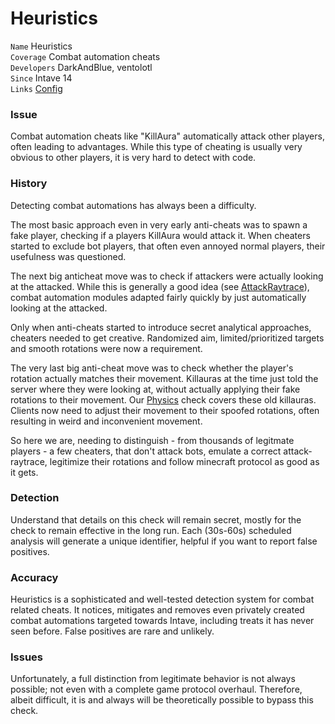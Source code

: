 # Heuristics

`Name` Heuristics<br>
`Coverage` Combat automation cheats<br>
`Developers` DarkAndBlue, ventolotl<br>
`Since` Intave 14<br>
`Links` [Config](/mechanics/configuration-02-settings.md#heuristics)<br>

### Issue
Combat automation cheats like "KillAura" automatically attack other players, often leading to advantages.
While this type of cheating is usually very obvious to other players, it is very hard to detect with code.

### History
Detecting combat automations has always been a difficulty.

The most basic approach even in very early anti-cheats was to spawn a fake player, checking if a players KillAura would attack it.
When cheaters started to exclude bot players, that often even annoyed normal players, their usefulness was questioned.

The next big anticheat move was to check if attackers were actually looking at the attacked.
While this is generally a good idea (see [AttackRaytrace](checks-02-attackraytrace.md)),
combat automation modules adapted fairly quickly by just automatically looking at the attacked.

Only when anti-cheats started to introduce secret analytical approaches, cheaters needed to get creative.
Randomized aim, limited/prioritized targets and smooth rotations were now a requirement.

The very last big anti-cheat move was to check whether the player's rotation actually matches their movement.
Killauras at the time just told the server where they were looking at, without actually applying their fake rotations to their movement.
Our [Physics](checks-09-physics.md) check covers these old killauras.
Clients now need to adjust their movement to their spoofed rotations, often resulting in weird and inconvenient movement.

So here we are, needing to distinguish - from thousands of legitmate players - a few cheaters, that don't attack bots,
emulate a correct attack-raytrace, legitimize their rotations and follow minecraft protocol as good as it gets.


### Detection
Understand that details on this check will remain secret, mostly for the check to remain effective in the long run.
Each (30s-60s) scheduled analysis will generate a unique identifier, helpful if you want to report false positives.

### Accuracy
Heuristics is a sophisticated and well-tested detection system for combat related cheats.
It notices, mitigates and removes even privately created combat automations targeted towards Intave, including treats it has never seen before. 
False positives are rare and unlikely.

### Issues
Unfortunately, a full distinction from legitimate behavior is not always possible; not even with a complete game
protocol overhaul. Therefore, albeit difficult, it is and always will be theoretically possible to bypass this check.
